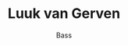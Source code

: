 ---
title: Luuk van Gerven
subtitle: Bass
instrument: Bass
img: /images/band/lvg.jpg
layout: default
---
